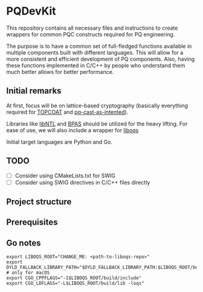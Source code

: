 # PQDevKit

This repository contains all necessary files and instructions to create wrappers for common PQC constructs required for PQ engineering.

The purpose is to have a common set of full-fledged functions available in multiple components built with different languages. This will allow for a more consistent and efficient development of PQ components. Also, having these functions implemented in C/C++ by people who understand them much better allows for better performance.

## Initial remarks

At first, focus will be on lattice-based cryptography (basically everything required for [TOPCOAT](https://gitlab.cyber.ee/nsnetkov/topcoat/-/tree/python-implementation?ref_type=heads) and [pq-cast-as-intented](https://gitlab.cyber.ee/pq-ivxv/pq-cast-as-intended)).

Libraries like [libNTL](https://libntl.org/) and [BPAS](https://bpaslib.org/) should be utilized for the heavy lifting.
For ease of use, we will also include a wrapper for [liboqs](https://github.com/open-quantum-safe/liboqs)

Initial target languages are Python and Go.

## TODO
- [ ] Consider using CMakeLists.txt for SWIG
- [ ] Consider using SWIG directives in C/C++ files directly

## Project structure

## Prerequisites


## Go notes

```
export LIBOQS_ROOT="CHANGE_ME: <path-to-liboqs-repo>"
export DYLD_FALLBACK_LIBRARY_PATH="$DYLD_FALLBACK_LIBRARY_PATH:$LIBOQS_ROOT/build/lib" # only for macOS
export CGO_CPPFLAGS="-I$LIBOQS_ROOT/build/include"
export CGO_LDFLAGS="-L$LIBOQS_ROOT/build/lib -loqs"
```